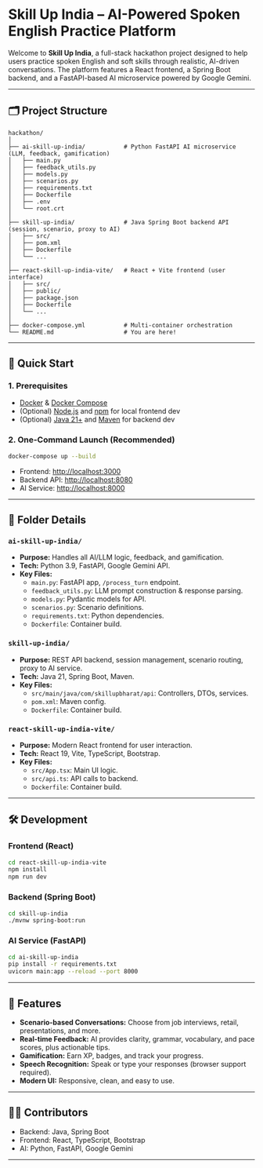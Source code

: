 # Skill Up India – AI-Powered Spoken English Practice Platform

Welcome to **Skill Up India**, a full-stack hackathon project designed to help users practice spoken English and soft skills through realistic, AI-driven conversations. The platform features a React frontend, a Spring Boot backend, and a FastAPI-based AI microservice powered by Google Gemini.

---

## 🗂️ Project Structure

```
hackathon/
│
├── ai-skill-up-india/           # Python FastAPI AI microservice (LLM, feedback, gamification)
│   ├── main.py
│   ├── feedback_utils.py
│   ├── models.py
│   ├── scenarios.py
│   ├── requirements.txt
│   ├── Dockerfile
│   ├── .env
│   └── root.crt
│
├── skill-up-india/              # Java Spring Boot backend API (session, scenario, proxy to AI)
│   ├── src/
│   ├── pom.xml
│   ├── Dockerfile
│   └── ...
│
├── react-skill-up-india-vite/   # React + Vite frontend (user interface)
│   ├── src/
│   ├── public/
│   ├── package.json
│   ├── Dockerfile
│   └── ...
│
├── docker-compose.yml           # Multi-container orchestration
└── README.md                    # You are here!
```

---

## 🚀 Quick Start

### 1. Prerequisites

- [Docker](https://www.docker.com/) & [Docker Compose](https://docs.docker.com/compose/)
- (Optional) [Node.js](https://nodejs.org/) and [npm](https://www.npmjs.com/) for local frontend dev
- (Optional) [Java 21+](https://adoptopenjdk.net/) and [Maven](https://maven.apache.org/) for backend dev

### 2. One-Command Launch (Recommended)

```sh
docker-compose up --build
```

- Frontend: [http://localhost:3000](http://localhost:3000)
- Backend API: [http://localhost:8080](http://localhost:8080)
- AI Service: [http://localhost:8000](http://localhost:8000)

---

## 🧩 Folder Details

### `ai-skill-up-india/`
- **Purpose:** Handles all AI/LLM logic, feedback, and gamification.
- **Tech:** Python 3.9, FastAPI, Google Gemini API.
- **Key Files:**
  - `main.py`: FastAPI app, `/process_turn` endpoint.
  - `feedback_utils.py`: LLM prompt construction & response parsing.
  - `models.py`: Pydantic models for API.
  - `scenarios.py`: Scenario definitions.
  - `requirements.txt`: Python dependencies.
  - `Dockerfile`: Container build.

### `skill-up-india/`
- **Purpose:** REST API backend, session management, scenario routing, proxy to AI service.
- **Tech:** Java 21, Spring Boot, Maven.
- **Key Files:**
  - `src/main/java/com/skillupbharat/api`: Controllers, DTOs, services.
  - `pom.xml`: Maven config.
  - `Dockerfile`: Container build.

### `react-skill-up-india-vite/`
- **Purpose:** Modern React frontend for user interaction.
- **Tech:** React 19, Vite, TypeScript, Bootstrap.
- **Key Files:**
  - `src/App.tsx`: Main UI logic.
  - `src/api.ts`: API calls to backend.
  - `Dockerfile`: Container build.

---

## 🛠️ Development

### Frontend (React)
```sh
cd react-skill-up-india-vite
npm install
npm run dev
```

### Backend (Spring Boot)
```sh
cd skill-up-india
./mvnw spring-boot:run
```

### AI Service (FastAPI)
```sh
cd ai-skill-up-india
pip install -r requirements.txt
uvicorn main:app --reload --port 8000
```

---

## 🌟 Features

- **Scenario-based Conversations:** Choose from job interviews, retail, presentations, and more.
- **Real-time Feedback:** AI provides clarity, grammar, vocabulary, and pace scores, plus actionable tips.
- **Gamification:** Earn XP, badges, and track your progress.
- **Speech Recognition:** Speak or type your responses (browser support required).
- **Modern UI:** Responsive, clean, and easy to use.

---

## 🧑‍💻 Contributors

- Backend: Java, Spring Boot
- Frontend: React, TypeScript, Bootstrap
- AI: Python, FastAPI, Google Gemini

---
